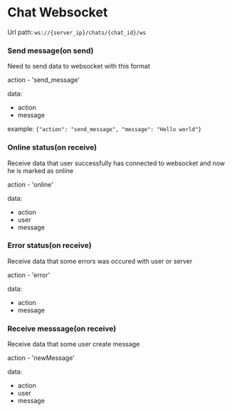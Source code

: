 # Chat Websocket

Url path: ```ws://{server_ip}/chats/{chat_id}/ws```

### Send message(on send)
Need to send data to websocket with this format


action - 'send_message'

data:
- action
- message

example: ```{"action": "send_message", "message": "Hello world"}```


### Online status(on receive)
Receive data that user successfully has connected to websocket and now he is marked as online

action - 'online'

data:
- action
- user
- message
### Error status(on receive)
Receive data that some errors was occured with user or server

action - 'error'

data:
- action
- message


### Receive messsage(on receive)
Receive data that some user create message


action - 'newMessage'

data:
- action
- user
- message
